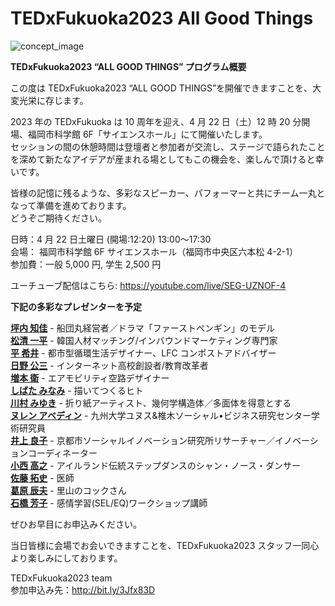 # TEDxFukuoka2023 All Good Things

![concept_image](/images/components/concept-image.webp)

**TEDxFukuoka2023 “ALL GOOD THINGS” プログラム概要**

この度は TEDxFukuoka2023 “ALL GOOD THINGS”を開催できますことを、大変光栄に存じます。

2023 年の TEDxFukuoka は 10 周年を迎え、4 月 22 日（土）12 時 20 分開場、福岡市科学館 6F「サイエンスホール」にて開催いたします。  
セッションの間の休憩時間は登壇者と参加者が交流し、ステージで語られたことを深めて新たなアイデアが産まれる場としてもこの機会を、楽しんで頂けると幸いです。

皆様の記憶に残るような、多彩なスピーカー、パフォーマーと共にチーム一丸となって準備を進めております。  
どうぞご期待ください。

日時：4 月 22 日土曜日 (開場:12:20) 13:00〜17:30  
会場： 福岡市科学館 6F サイエンスホール（福岡市中央区六本松 4-2-1）  
参加費：一般 5,000 円, 学生 2,500 円

ユーチューブ配信はこちら: https://youtube.com/live/SEG-UZNOF-4

**下記の多彩なプレゼンターを予定**

[**坪内 知佳**](/SpeakerList/Profile#/images/speakers/2023/chika-tsubouchi.webp) - 船団丸経営者／ドラマ「ファーストペンギン」のモデル  
[**松清 一平**](/SpeakerList/Profile/#/images/speakers/2023/ippei-matsukiyo.webp) - 韓国人材マッチング/インバウンドマーケティング専門家  
[**平 希井**](/SpeakerList/Profile/#/images/speakers/2023/kei-taira.webp) - 都市型循環生活デザイナー、LFC コンポストアドバイザー  
[**日野 公三**](/SpeakerList/Profile/#/images/speakers/2023/kozo-hino.webp) - インターネット高校創設者/教育改革者  
[**増本 衛**](/SpeakerList/Profile/#/images/speakers/2023/mamoru-masumoto.webp) - エアモビリティ空路デザイナー  
[**しばた みなみ**](/SpeakerList/Profile/#/images/speakers/2023/minami-shibata.webp) - 描いてつくるヒト  
[**川村 みゆき**](/SpeakerList/Profile/#/images/speakers/2023/miyuki-kawamura.webp) - 折り紙アーティスト、幾何学構造体／多面体を得意とする  
[**ヌレン アベディン**](/SpeakerList/Profile/#/images/speakers/2023/nuren-abedin.webp) - 九州大学ユヌス&椎木ソーシャル•ビジネス研究センター学術研究員  
[**井上 良子**](/SpeakerList/Profile/#/images/speakers/2023/ryoko-inoue.webp) - 京都市ソーシャルイノベーション研究所リサーチャー／イノベーションコーディネーター  
[**小西 高之**](/SpeakerList/Profile/#/images/speakers/2023/takayuki-konishi.webp) - アイルランド伝統ステップダンスのシャン・ノース・ダンサー  
[**佐藤 拓史**](/SpeakerList/Profile/#/images/speakers/2023/takushi-sato.webp) - 医師  
[**葛原 辰夫**](/SpeakerList/Profile/#/images/speakers/2023/tatsuo-kuzuhara.webp) - 里山のコックさん  
[**石橋 芳子**](/SpeakerList/Profile/#/images/speakers/2023/yoshiko-ishibashi.webp) - 感情学習(SEL/EQ)ワークショップ講師

ぜひお早目にお申込みください。

当日皆様に会場でお会いできますことを、TEDxFukuoka2023 スタッフ一同心より楽しみにしております。

TEDxFukuoka2023 team  
参加申込み先：http://bit.ly/3Jfx83D
